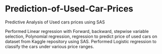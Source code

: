 # Prediction-of-Used-Car-Prices
Predictive Analysis of Used cars prices using SAS

Performed Linear regression with Forward, backward, stepwise variable selection, Polynomial regression, regression to predict price of used cars on dataset from Kaggle repository using SAS. Performed Logistic regression to classify the cars under various price ranges. 

